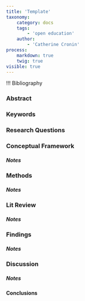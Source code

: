 ```yaml
---
title: 'Template'
taxonomy:
    category: docs
    tags:
        - 'open education'
    author:
        - 'Catherine Cronin'
process:
    markdown: true
    twig: true
visible: true
---
```


!!! Bibliography

### Abstract


### Keywords


### Research Questions

### Conceptual Framework

##### Notes

### Methods

##### Notes

### Lit Review

##### Notes

### Findings

##### Notes

### Discussion

##### Notes


#### Conclusions
